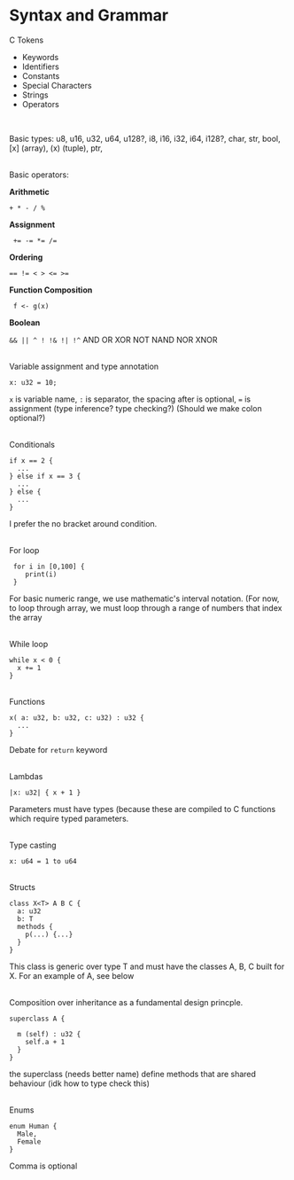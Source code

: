 # Syntax and Grammar
C Tokens
- Keywords
- Identifiers
- Constants
- Special Characters
- Strings
- Operators
<br>

Basic types: 
u8, u16, u32, u64, u128?, i8, i16, i32, i64, i128?, char, str, bool, [x] (array), (x) (tuple), ptr, 

<br>
Basic operators:
<br>

**Arithmetic**

```+ * - / % ```

**Assignment**

``` += -= *= /=```

**Ordering**

```== != < > <= >=```
  
**Function Composition**

``` f <- g(x)```

**Boolean**

``` && || ^ ! !& !| !^ ```
AND OR XOR NOT NAND NOR XNOR

<br>
Variable assignment and type annotation

``` x: u32 = 10; ```

```x``` is variable name, ```:``` is separator, the spacing after is optional, ```=``` is assignment (type inference? type checking?)
(Should we make colon optional?)

<br>
Conditionals

``` 
if x == 2 {
  ...
} else if x == 3 {
  ...
} else {
  ...
}
```

I prefer the no bracket around condition.

<br>
For loop

```
 for i in [0,100] {
    print(i)
 }
```
For basic numeric range, we use mathematic's interval notation. (For now, to loop through array, we must loop through a range of numbers that index the array

<br>
While loop

```
while x < 0 {
  x += 1
}
```

<br>
Functions

```
x( a: u32, b: u32, c: u32) : u32 {
  ...
}
```
Debate for ```return``` keyword

<br>
Lambdas

```
|x: u32| { x + 1 }
```
Parameters must have types (because these are compiled to C functions which require typed parameters.

<br>
Type casting

```
x: u64 = 1 to u64
```

<br>
Structs

```
class X<T> A B C {
  a: u32
  b: T
  methods {
    p(...) {...}
  }
}
```
This class is generic over type T and must have the classes A, B, C built for X. For an example of A, see below

<br>
Composition over inheritance as a fundamental design princple.

```
superclass A {

  m (self) : u32 {
    self.a + 1
  }
}
```
the superclass (needs better name) define methods that are shared behaviour (idk how to type check this)

<br>
Enums

```
enum Human {
  Male,
  Female
}
```
Comma is optional
